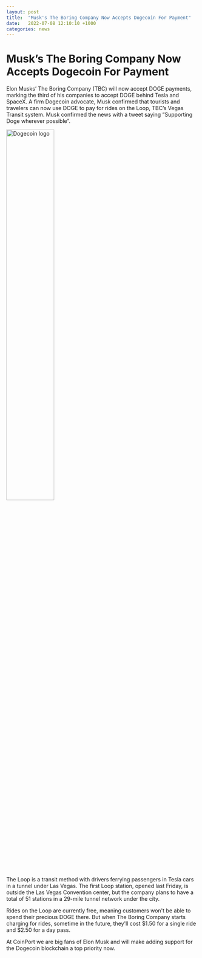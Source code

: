 ```yaml
---
layout: post
title:  "Musk's The Boring Company Now Accepts Dogecoin For Payment"
date:   2022-07-08 12:10:10 +1000
categories: news
---
```

# Musk’s The Boring Company Now Accepts Dogecoin For Payment

Elon Musks’ The Boring Company (TBC) will now accept DOGE payments, marking the third of his companies to accept DOGE behind Tesla and SpaceX.  A firm Dogecoin advocate, Musk confirmed that tourists and travelers can now use DOGE to pay for rides on the Loop, TBC’s Vegas Transit system. Musk confirmed the news with a  tweet saying “Supporting Doge wherever possible”.

<img src="Dogecoin_Logo.png" alt="Dogecoin logo" class="center"  width= 50%>

The Loop is a transit method with drivers ferrying passengers in Tesla cars in a tunnel under Las Vegas. The first Loop station, opened last Friday, is outside the Las Vegas Convention center, but the company plans to have a total of 51 stations in a 29-mile tunnel network under the city.

Rides on the Loop are currently free, meaning customers won't be able to spend their precious DOGE there. But when The Boring Company starts charging for rides, sometime in the future, they'll cost $1.50 for a single ride and $2.50 for a day pass.

At CoinPort we are big fans of Elon Musk and will make adding support for the Dogecoin blockchain a top priority now.
